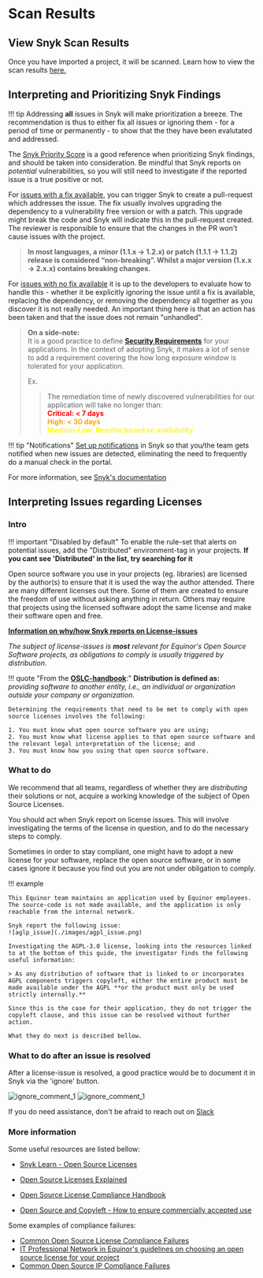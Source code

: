 # Scan Results

## View Snyk Scan Results

Once you have imported a project, it will be scanned. Learn how to view the scan results [here.](https://docs.snyk.io/getting-started/quickstart/view-snyk-scan-results)

## Interpreting and Prioritizing Snyk Findings

!!! tip
    Addressing **all** issues in Snyk will make prioritization a breeze. The recommendation is thus to either fix all issues or ignoring them - for a period of time or permanently - to show that the they have been evalutated and addressed.

The [Snyk Priority Score](https://docs.snyk.io/features/fixing-and-prioritizing-issues/starting-to-fix-vulnerabilities/snyk-priority-score) is a good reference when prioritizing Snyk findings, and should be taken into consideration. Be mindful that Snyk reports on *potential* vulnerabilities, so you will still need to investigate if the reported issue is a true positive or not.

For [issues with a fix available](https://support.snyk.io/hc/en-us/articles/360000914697-What-can-I-do-if-I-m-vulnerable-), you can trigger Snyk to create a pull-request which addresses the issue. The fix usually involves upgrading the dependency to a vulnerability free version or with a patch. This upgrade might break the code and Snyk will indicate this in the pull-request created. The reviewer is responsible to ensure that the changes in the PR won't cause issues with the project.  

>**In most languages, a minor (1.1.x → 1.2.x) or patch (1.1.1 → 1.1.2) release is considered “non-breaking”. Whilst a major version (1.x.x → 2.x.x) contains breaking changes.**

For [issues with no fix available](https://support.snyk.io/hc/en-us/articles/4403030244369-What-do-we-do-when-Snyk-finds-vulnerabilities-for-which-there-is-no-fix-available-) it is up to the developers to evaluate how to handle this - whether it be explicitly ignoring the issue until a fix is available, replacing the dependency, or removing the dependency all together as you discover it is not really needed. An important thing here is that an action has been taken and that the issue does not
remain "unhandled".

>**On a side-note:**  
>It is a good practice to define **[Security Requirements](https://owasp.org/www-project-proactive-controls/v3/en/c1-security-requirements)** for your applications. In the context of adopting Snyk, it makes a lot of sense to add a requirement covering the how long exposure window is tolerated for your application.
>
> Ex.
>> The remediation time of newly discovered vulnerabilities for our application will take no longer than:  
>> <span style="color:red">**Critical:   < 7 days**  
>> <span style="color:orange">**High: < 30 days**  
>> <span style="color:yellow">**Medium-Low: Resolve based on availability**  
>  

!!! tip "Notifications"
    [Set up notifications](https://docs.snyk.io/snyk-admin/manage-notifications) in Snyk so that you/the team gets notified when new issues are detected, eliminating the need to frequently do a manual check in the portal.

For more information, see [Snyk's documentation](https://docs.snyk.io/features/fixing-and-prioritizing-issues)

## Interpreting Issues regarding Licenses

### Intro

!!! important "Disabled by default"
    To enable the rule-set that alerts on potential issues, add the "Distributed" environment-tag in your projects. __If you cant see 'Distributed' in the list, try searching for it__

Open source software you use in your projects (eg. libraries) are licensed by the author(s) to ensure that it is used the way the author attended. There are many different licenses out there. Some of them are created to ensure the freedom of use without asking anything in return. Others may require that projects using the licensed software adopt the same license and make their software open and free.

[**Information on why/how Snyk reports on License-issues**](https://docs.snyk.io/products/snyk-open-source/licenses)

*The subject of license-issues is **most** relevant for Equinor's Open Source Software projects, as obligations to comply is usually triggered by distribution.*  

!!! quote "From the [**OSLC-handbook**](https://github.com/finos/OSLC-handbook/blob/master/output/adoc/OSLC-handbook.adoc):"
    **Distribution is defined as:**  
    *providing software to another entity, i.e., an individual or organization outside your company or organization.*


    Determining the requirements that need to be met to comply with open source licenses involves the following:

    1. You must know what open source software you are using;
    2. You must know what license applies to that open source software and the relevant legal interpretation of the license; and
    3. You must know how you using that open source software.

### What to do

We recommend that all teams, regardless of whether they are *distributing* their solutions or not, acquire a working knowledge of the subject of Open Source Licenses.  

You should act when Snyk report on license issues. This will involve investigating the terms of the license in question, and to do the necessary steps to comply.  

Sometimes in order to stay compliant, one might have to adopt a new license for your software, replace the open source software, or in some cases ignore it because you find out you are not under obligation to comply.

!!! example

    This Equinor team maintains an application used by Equinor employees. The source-code is not made available, and the application is only reachable from the internal network.

    Snyk report the following issue:
    ![aglp_issue](./images/agpl_issue.png)

    Investigating the AGPL-3.0 license, looking into the resources linked to at the bottom of this guide, the investigator finds the following useful information:

    > As any distribution of software that is linked to or incorporates AGPL components triggers copyleft, either the entire product must be made available under the AGPL **or the product must only be used strictly internally.**

    Since this is the case for their application, they do not trigger the copyleft clause, and this issue can be resolved without further action.

    What they do next is described bellow.

### What to do after an issue is resolved

After a license-issue is resolved, a good practice would be to document it in Snyk via the 'ignore' button.

![ignore_comment_1](./images/ignore_comment_1.png)
![ignore_comment_1](./images/ignore_comment_2.png)

If you do need assistance, don't be afraid to reach out on [Slack](https://equinor.slack.com/archives/CMM6FSW5V)

### More information

Some useful resources are listed bellow:

* [Snyk Learn - Open Source Licenses](https://snyk.io/learn/open-source-licenses/)

* [Open Source Licenses Explained](https://www.whitesourcesoftware.com/resources/blog/open-source-licenses-explained/)

* [Open Source License Compliance Handbook](https://github.com/finos/OSLC-handbook/blob/master/output/adoc/OSLC-handbook.adoc)  

* [Open Source and Copyleft - How to ensure commercially accepted use](https://www.schjodt.no/en/news--events/newsletters/open-source--copyleft-licenses-how-to-ensure-commercially-acceptable-use/)

Some examples of compliance failures:

* [Common Open Source License Compliance Failures](https://www.linux.com/news/4-common-open-source-license-compliance-failures-and-how-avoid-them/)
* [IT Professional Network in Equinor's guidelines on choosing an open source license for your project](https://github.com/equinor/it-professional-network/blob/master/doc/open_source/licenses.md)  
* [Common Open Source IP Compliance Failures](https://www.linux.com/news/3-common-open-source-ip-compliance-failures-and-how-avoid-them/)
 


